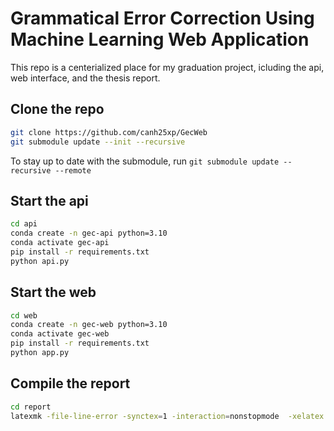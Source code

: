 # Grammatical Error Correction Using Machine Learning Web Application

This repo is a centerialized place for my graduation project, icluding the api, web interface, and the thesis report.

## Clone the repo

```sh
git clone https://github.com/canh25xp/GecWeb
git submodule update --init --recursive
```

To stay up to date with the submodule, run `git submodule update --recursive --remote`

## Start the api

```sh
cd api
conda create -n gec-api python=3.10
conda activate gec-api
pip install -r requirements.txt
python api.py
```

## Start the web

```sh
cd web
conda create -n gec-web python=3.10
conda activate gec-web
pip install -r requirements.txt
python app.py
```

## Compile the report

```sh
cd report
latexmk -file-line-error -synctex=1 -interaction=nonstopmode  -xelatex -outdir=build main.tex
```
